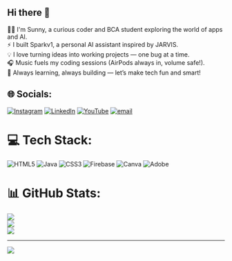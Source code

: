 ## Hi there 👋

👨‍💻 I'm Sunny, a curious coder and BCA student exploring the world of apps and AI.<br>
⚡ I built Sparkv1, a personal AI assistant inspired by JARVIS.<br>
💡 I love turning ideas into working projects — one bug at a time.<br>
🎧 Music fuels my coding sessions (AirPods always in, volume safe!).<br>
🚀 Always learning, always building — let’s make tech fun and smart!<br>


## 🌐 Socials:
[![Instagram](https://img.shields.io/badge/Instagram-%23E4405F.svg?logo=Instagram&logoColor=white)](https://instagram.com/rajput_sunny90) [![LinkedIn](https://img.shields.io/badge/LinkedIn-%230077B5.svg?logo=linkedin&logoColor=white)](https://linkedin.com/in/SunnysinghRAJPUT) [![YouTube](https://img.shields.io/badge/YouTube-%23FF0000.svg?logo=YouTube&logoColor=white)](https://youtube.com/@BeatMorph) [![email](https://img.shields.io/badge/Email-D14836?logo=gmail&logoColor=white)](mailto:sunnyk7rajput@gmail.com) 

# 💻 Tech Stack:
![HTML5](https://img.shields.io/badge/html5-%23E34F26.svg?style=for-the-badge&logo=html5&logoColor=white) ![Java](https://img.shields.io/badge/java-%23ED8B00.svg?style=for-the-badge&logo=openjdk&logoColor=white) ![CSS3](https://img.shields.io/badge/css3-%231572B6.svg?style=for-the-badge&logo=css3&logoColor=white) ![Firebase](https://img.shields.io/badge/firebase-%23039BE5.svg?style=for-the-badge&logo=firebase) ![Canva](https://img.shields.io/badge/Canva-%2300C4CC.svg?style=for-the-badge&logo=Canva&logoColor=white) ![Adobe](https://img.shields.io/badge/adobe-%23FF0000.svg?style=for-the-badge&logo=adobe&logoColor=white)
# 📊 GitHub Stats:
![](https://github-readme-stats.vercel.app/api?username=K7SUNNY&theme=dark&hide_border=true&include_all_commits=false&count_private=false)<br/>
![](https://nirzak-streak-stats.vercel.app/?user=K7SUNNY&theme=dark&hide_border=true)<br/>
![](https://github-readme-stats.vercel.app/api/top-langs/?username=K7SUNNY&theme=dark&hide_border=true&include_all_commits=false&count_private=false&layout=compact)

---
[![](https://visitcount.itsvg.in/api?id=K7SUNNY&icon=0&color=0)](https://visitcount.itsvg.in)

<!-- Proudly created with GPRM ( https://gprm.itsvg.in ) -->
